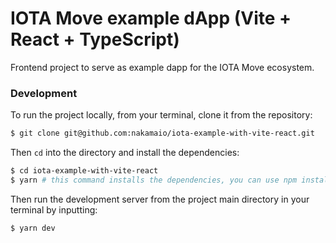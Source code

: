 # IOTA Move example dApp (Vite + React + TypeScript)

Frontend project to serve as example dapp for the IOTA Move ecosystem.

### Development

To run the project locally, from your terminal, clone it from the repository:

```bash
$ git clone git@github.com:nakamaio/iota-example-with-vite-react.git
```

Then `cd` into the directory and install the dependencies:

```bash
$ cd iota-example-with-vite-react
$ yarn # this command installs the dependencies, you can use npm install as an alternative
```

Then run the development server from the project main directory in your terminal by inputting:

```bash
$ yarn dev
```
